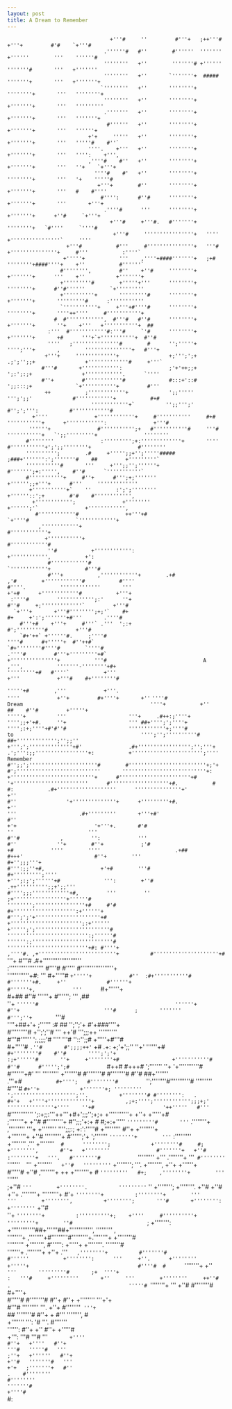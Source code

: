 ```yaml
---
layout: post
title: A Dream to Remember
---
```

                                     +'''#     ''         #'''+   ;++'''#   +'''+         #'#    `+'''#                                        
                                   .''''''#   #''        #''''''  '''''''  +''''''        '''    ''''''#                                       
                                   ''''''''   +''        '''''''# +''''''  '''''''#       '''   +'''''''                                       
                                   ''''''''   +''       `'''''''+  #####   '''''''+       '''   +'''''''+                                      
                                  `''''''''   +''       ''''''''+         ''''''''+       '''   ''''''''+                                      
                                   ''''''''   +''       ''''''''+         +'''''''+       '''   '''''''''                                      
                                   .'''''''   +''       ''''''''+         +'''''''+       '''   '''''''+                                       
                                    #''''''   +''       ''''''''+         +'''''''+       '''   ''''''+                                        
                              +'+     '''''   +''       ''''''''+         +'''''''+       '''   '''''#    #''`                                 
                              ''''.    +'''   +''       ''''''''+         +'''''''+       '''   '''':    +''',                                 
                              ,''''#    #''   +''       ''''''''+         +'''''''+       '''   ''+    `+'''+                                  
                                ''''#    #'   +''       ''''''''+         ''''''''+       '''   '+    '''''#                                   
                                 +'''+        #''       ''''''''+         +'''''''+       '''   #    #''''                                     
                                  #'''':      #''#      ''''''''+         +'''''''+       '''       +'''+                                      
                                   .''''#      '''      ''''''''+         +'''''''+      +''#     `+'''+                                       
                                     +'''#     +'''#.   #'''''''+         ''''''''+   `#''''     `''''#                                        
                                      +'''#     ''''''''''''''''+   ''''  +''''''''''''''''`     ''''                                          
                       +'''#           #'''     #'''''''''''''''+   '''#  +'''''''''''''''+     #'''           :''''`                          
                      +'''''+           '''    ,''''+####'''''''+   ;+#   ''''''''+####''''+    +''           #''''''`                         
                     #'''''''',         #''    +''#     ''''''''+         +'''''''+      '''    +''          +'''''''+                         
                     +'''''''''#        +'''''+'''      ''''''''+         ''''''''+      #''#''''''        `+'''''''''                         
                     +''''''''''+       '''''''''#      ''''''''+         +'''''''+       '''''''''#      :'''''''''''                         
                     `'''''''''''+     +'''+#''''#      ''''''''+         ''''''''+       ''''++''''     #'''''''''''+                         
                   #  #'''''''''''',  #'''#   #''#      ''''''''+         +'''''''+       ''+    +'''   +'''''''''''+  ##                      
                 :'''  #''''''''''''#:'''#     `'#      ''''''''+         +'''''''+       +#      '''+`+'''''''''''+  #''#                     
                 ''''   ;'''''''''''''''#        #      '';'''''+         '''';'''+       ,        '''''''''''''''+   #'''+                    
                +'''+     '''''''''''''+                +;''';';+         .;';'';;+                +'''''''''''''#     +'''`                   
               #'''#       +'''''''''''':               ;'+'++;;+          ';:';:;+                +''''''''''''.      `''''                   
               #''+         #''''''''''''#              #:::+'::#          ';;:::;+              `+'''''''''''+         #'''                   
                ++           ;''''''''''''+             ';;'''''           ''';';;'             #''''''''''''+           #+#                   
                               ''''''''''''+`          '';;''';'           #'';';''':          #''''''''''''#                                  
            +''''               +''''''''''''+     #'''''''''''     #+#     '''''''''''+      +'''''''''''':               +'''#               
           ''''''+               #''''''''''';+   #'''''''''''#     '''#     '''''''''''+   `';;'''''''''+               ''''''''              
          #''''''''               :''''''''';+:'''''''''''''+       ''''      #'''''''''''+';';;''''''''+               #''''''''              
          '''''''''';        .#     +''''';;+'';'''''#####                       ;###+''''''':';'''''''#    ##         +'''''''''`             
          '''''''''''#       '''     +''';;'';''''''+                                 #''''''';+:''''',    #''#      `'''''''''''`             
          #'''''''''''+     #''+      #''';+;'''''''                                   +'''''';;+'''+      #'''     '''''''''''''              
           +'''''''''''+`    ''        :';';''''''''                                    +''''''::';+        #'#    #'''''''''''',              
            +'''''''''''';               +''''''''                                       +'''''';'`               +'''''''''''',               
             #''''''''''''#               ++'''+#                                         `+''''#               `''''''''''''+                 
              ,''''''''''''+                                                                                   #''''''''''''+                  
                +'''''''''''+                                                                                 #''''''''''''#                   
                 ''#           +'''''''''''':                                                                              +'''''''''''',           +':      
                 #''''''''''''#                                                                           `''''''''''''+           #'''#      
                 #'''+           ,''''''''''''+        .+#                                                   ,'#        +''''''''''''#           #''''       
    #''''.           '''''''''''''       '''                                                   +'+#      +''''''''''''#           +'''+        
     :''''#         '''''''''''';:'      ''+                                                   #''#     +;'''''''''''''`         +'''#         
      `+'''+       +'''#'''''''';+;'`    #+                                                     #+     +':';'''''''+#'''       .''''#     
        #'''+#    +'''+     #'''` .'''  ';:+                                                             #';'''''''''#         +'''#                       
        `#+'++` +''''''#.     ;''''#                                                                    ''''#      #+'''''+  #''++#`           
    `#+''''''''#''''#        `''''#                                                                     .''''#         #'''+'''''''''+#`       
    +'''''''''''''''+           '''#                               A                                        ,''',           '''''''-''''''''+#+       
    '''''''''+#   #''''`           +'''                                                                       +'''            +'''#    #+''''''''#    
`'''''+#        ,'''            +'''.                                                                      ''''            +''+         #+''''+      
                +''`          `''''#                         Dream                                         ''''+           +''              ##   
               #''#         +'''''+                                                                      '''''+          '''                   
               '''+     .#++:;''''+                                                                    '''';;+'+#.     ''+                   
                ''' ##+'''';';''''+                                                                      '''';:+;''''+#'#''#                   
               ''''''''''''+;''''#                             to                                         '''';'';''''''''''#                  
           ##+''''''''''''';'';;''                                                                       +''';';''''''''''''''+#'              
      .#+''''''''''''''''';'';'''+                                                                       .';''':;;'''''''''''''''''+:          
   +''''''''''''''''''''''';''''                             Remember                                    #'';;';''''''''''''''''''''''#       
  #'''''''''''''''''''''''''+;'+                                                                           #';'''''''''''''''''''''''''''      
  '''''''''''''''''''''''''''+:                                                                              +'''''''''''''''''''''''''''+     
 #'''''''''''''''''''''''+#                                                                                    '+''''''''''''''''''''''''     
 #'''''''''''''''''''+#.           #                                                                   #:           .#+'''''''''''''''''''     
  '''''''''''''''+'               +''                                                                 #''                '+''''''''''''''+     
  +'''''''''+#.                   +''                                                                 '''                    .#+'''''''''      
   +'''+#'                        #''                                                                 +'+                         '+'''+.      
                   #'#                                                                                                ''                       
                   '''                                                                                               #''#             ,        
    '':            '''                                                                                               #''             ''+       
   #''+            ;'#                                                                                                +#            ''''       
   ''''                        .+##                                                                     #+++'                       #''+       
    '''                   #+'';;;'''+                                                                 #''':;;''+#,                  +'+#       
    '''#              #+''''''''';''''                                                               +''';:;';''''''+#              ''':       
    +''#         .++'''''''''';;+';;'''                                                             #'''';;;''''''''''''+#,         '''        
     ''      ;+'''''''''''''''''+''''''#                                                            '''''''';''''''''''''''''+#     #'#        
         #+'''''''''''''''''''':+''''''+                                                           #''';';'+'''''''''''''''''''''+#            
       +''''''''''''''''''''''';:+''''''                                                           +''''';';''''''''''''''''''''''''#          
      '''''''''''''''''''''''''':;''''''#                                                          '''''':;''''''''''''''''''''''''''#         
     ''''''''''''''''''''''''''+#: #''''+                                                         ,''''#. ,+'''''''''''''''''''''''''+         
     #'''''''''''''''''''''+#`       '''+                                                         #'''#       .#+'''''''''''''''''''''         
     :'''''''''''''''''''            #''''#                                                     #'''''            #''''''''''''''''''+         
      ''''''''''''+#: '''            #+'''''#                                                 `+'''''+            #''  :#+'''''''''''#         
      #'''''''+#.     +''             #''''''+                                               #''''''+,            '''      `#+''''''+          
        #+##          #''#              ''''''+                                             #'''''';              '''           ,##            
                       ''+              `''''''#                                            ''''''+              #''+                          
                       '''#      ;       '''''''                                           #''';''+       `      '''#                          
                       ''''+##+'+        ;''''''     :#                             ##     '';'';'+       #'+###''''+                          
                      #'''''''''#       +'';';''#    '''                           ++'#    ''';;;++        ''''''''''                          
                     #'''#''''''        ';,;;;;'#    ''''                          '''#    ''::'';;#       +'''''+#'''#                        
                 #+'''''#  `.''#       #';;;;++'`     +#                           .+:     +;'+';;''        ''+'   ''''''+#                    
            `#+''''''''#    #''#       '''';';'+                                           :;+''''''#       ''+     +''''''''+#                
         +'''''''''''#      #''#      #''''';';#            `#++#         #+++#             ';'''''''       ''+      '+'''''''''''#            
        #'''''''+#'          '''      '''''''''            +'''''''#   #''''''''#           #''''''''#     #''#          ##+'''''''            
        .'''+#`            #+'''';   #''''''''#          `'';''''''''#'''''''''''#           '''''''''    #''''#             `#+''+            
                          +'''''''+; '''''''''           ';'''''''''''''''''''';''.          +''''''''# #'''''''':   .                         
                  #+'+   +''''+''''''''''''''+          ,;+:'''';'''''''''''';;;+;'           '''''''''''''''+''''    ''+#                     
             '++'''''   #'''`   #''''''''''''           ';:+;;:'''++'''+#+';;;'';+;+          +'''''''''''+    +''+   +'''''+#                 
           ;''''''''+   +''#      #'''''''''+          #'';;;'+:+    #    #;+:+'''''          `'''''''''#       '''`  .''''''''+               
          ,'''''''''   '''+        +''''''''           '''';;;:;           +:':'''''#          +'''''''''       #''+   +''''''''+              
          +''''''''+   +''#       '''''''''+          #'''''';'+            ';'''''''          `''''''''+        '''`  :'''''''''              
          +''''''''   .'''        +''''''''`   #      '''''''';             +''''''''#     #;   +'''''''',       #''+   +''''''''              
          #'''''''+   +''#       :''''''''+   '''.   #''''''''#             `'''''''''    +'''  .''''''''+        '''`  #''''''''              
          `'''''''`  `'''        +''''''''`   +''#   '''''''''`              +'''''''';   '''.   +'''''''',       +''+   +''''''+              
           #'''''#   +''#       ,''''''''+     ++   +''''''''+       #       `'''''''''   #+;    ,''''''''+        '''   `''''''               
            ;+''#   `'''        +''''''''.          '''''''''`       ''       +'''''''';          +''''''''.       +''#    +''#                
                    +''+       .''''''''+          '''''''''+       #'+       `''''''''+          :''''''''+        '''                        
                    '''        +'''''''',          +'''''''';       '''#       +'''''''':          +''''''''`       +''#                       
                    ''+       `''''''''+          :''''''''''+;    +''''     #''''''''''+          '''''''''+        ''#                       
                    `;        +'''''''':          +'''''''''''''##+''''''##+''''''''''''',          '''''''''         ,                        
                              ''''''''+          ,''''''''+#'''''''''#'''''''''+.''''''''+          +''''''''#                                 
                              '''''''''          +'''''''',  #'''''':  +'''''+   +''''''''.          ''''''''#                                 
                              '''''''+          .''''''''+     +''+     .'''`    ,''''''''+          #'''''''#                                 
                              #''''''           +'''''''':      '''     +''.      +''''''''           +'''''+                                  
                               #''''#  #       `''''''''+       +''`    '''       '''''''''#       ;+  ''''+                                   
                                  :   '''#     +'''''''''       +''     '''        +''''''''     ++''#   .                                     
                                      '''''#  `''''''''+        '''     +''#       #''''''''#  #+''''+                                         
                                      #'''''# #''''''''#       #''+     #''+        +''''''''  '''+'+                                          
                                        #'''# '''''''''        '''.      +''+       #''''''''` '''+`                                           
                                          ##  ''''''''#       #''+   +   #'''        '''''''',  #                                              
                                              +'''''''        ''':   '#   '''.       #'''''''                                                  
                                               '''''':       #''+   +''   #''+        +'''''#                                                  
                                                +''':        '''#   '''#   '''`        +''''                                                   
                                                            #''+   +''''   #''+                                                                
                                                            '''#   '''''#   '''                                                                
                                                           ;''+   +''''''   #''+                                                               
                                                           +''#   '''''''#   '''                                                               
                                                           +'+   ;'''''''+   #''                                                               
                                                            .    #''''''''                                                                     
                                                                 #''''''''                                                                     
                                                                  '''''''#                                                                     
                                                                   +''''#                                                                      
                                                                    `#:                                                                        

